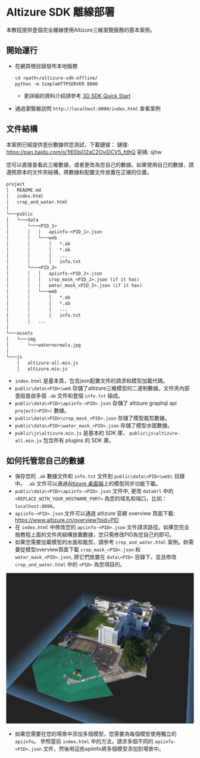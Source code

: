 # Altizure SDK 離線部署

本教程提供壹個完全離線使用Altizure三維瀏覽服務的基本案例。

## 開始運行
* 在網頁根目錄發布本地服務
    ```
    cd <path>/altizure-sdk-offline/
    python -m SimpleHTTPSERVER 8000
    ```
    * 更詳細的資料介紹請參考 [3D SDK Quick Start](https://docs.altizure.cn/en/jssdk.html)

* 通過瀏覽器訪問 `http://localhost:8000/index.html` 查看案例

## 文件結構
本案例已經提供壹份數據供您測試，下載鏈接：
鏈接: https://pan.baidu.com/s/1tEEbjO2aC2OviDCV5_fdhQ  密碼: sjhw

您可以直接查看此三維數據，或者更改為您自己的數據。如果使用自己的數據，請遵照原本的文件夾結構，將數據和配置文件放置在正確的位置。

```
project
│   README.md
│   index.html
│   crop_and_water.html
│
└───public
│   └───data
│       └───<PID_1>
│       │   │   apiinfo-<PID_1>.json
│       │   └───web
│       │       │   *.ab
│       │       │   *.ab
│       │       │   ...
│       │       │   info.txt
│       └───<PID_2>
│       │   │   apiinfo-<PID_2>.json
│       │   │   crop_mask_<PID_2>.json (if it has)
│       │   │   water_mask_<PID_2>.json (if it has)
│       │   └───web
│       │       │   *.ab
│       │       │   *.ab
│       │       │   ...
│       │       │   info.txt
│       │   ...
│   
└───assets
│   └───img
│       └───waternormals.jpg
│   
└───js
    │   altizure-all.min.js
    │   altizure.min.js
```

+ `index.html` 是基本頁，包含json配置文件的請求和模型加載代碼。
+ `public\data\<PID>\web` 存儲了altizure三維模型的二進制數據。文件夾內部壹般是由多個 `.ab` 文件和壹個 `info.txt` 組成。
+ `public\data\<PID>\apiinfo-<PID>.json` 存儲了 altizure graphql api `project(<PID>)` 數據。
+ `public\data\<PID>\crop_mask_<PID>.json` 存儲了模型裁剪數據。
+ `public\data\<PID>\water_mask_<PID>.json` 存儲了模型水面數據。
+ `public\js\altizure.min.js` 是基本的 SDK 庫， `public\js\altizure-all.min.js` 包含所有 plugins 的 SDK 庫。


## 如何托管您自己的數據


* 保存您的 `.ab` 數據文件和 `info.txt` 文件到 `public\data\<PID>\web\` 目錄中。 `.ab` 文件可以通過[Altizure 桌面端](https://www.altizure.cn/desktop)上的模型同步功能下載。
* `public\data\<PID>\apiinfo-<PID>.json` 文件中, 更改 `dataUrl` 中的 `<REPLACE_WITH_YOUR_HOSTNAME_PORT>` 為您的域名和端口，比如： `localhost:8000`。 
* `apiinfo-<PID>.json` 文件可以通過 altizure 官網 overview 頁面下載: https://www.altizure.cn/overview?pid=PID
* 在 `index.html` 中修改您的 `apiinfo-<PID>.json` 文件請求路徑。如果您完全按教程上面的文件夾結構放置數據，您只需修改PID為您自己的即可。
* 如果您需要加載模型的水面和裁剪，請參考 `crop_and_water.html` 案例。妳需要從模型overview頁面下載 `crop_mask_<PID>.json` 和 `water_mask_<PID>.json`, 將它們放置在 `data\<PID>` 目錄下，並且修改 `crop_and_water.html` 中的 `<PID>` 為您項目的。

![project with crop and water](./public/assets/img/screen_capture.jpg)
* 如果您需要在您的場景中添加多個模型，您需要為每個模型使用獨立的 `apiinfo`。 參照當前 `index.html` 中的方法，請求多個不同的 `apiinfo-<PID>.json` 文件，然後用這些apiinfo將多個模型添加到場景中。